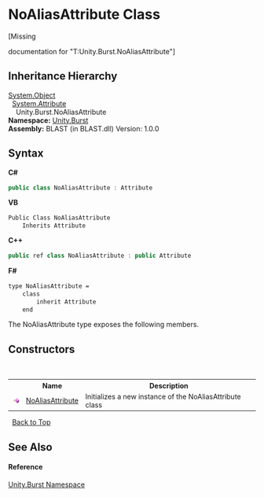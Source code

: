 # NoAliasAttribute Class
 

\[Missing <summary> documentation for "T:Unity.Burst.NoAliasAttribute"\]


## Inheritance Hierarchy
<a href="https://docs.microsoft.com/dotnet/api/system.object" target="_blank" rel="noopener noreferrer">System.Object</a><br />&nbsp;&nbsp;<a href="https://docs.microsoft.com/dotnet/api/system.attribute" target="_blank" rel="noopener noreferrer">System.Attribute</a><br />&nbsp;&nbsp;&nbsp;&nbsp;Unity.Burst.NoAliasAttribute<br />
**Namespace:**&nbsp;<a href="5a6f45ad-2919-b11a-42a7-d65af235ae07">Unity.Burst</a><br />**Assembly:**&nbsp;BLAST (in BLAST.dll) Version: 1.0.0

## Syntax

**C#**<br />
``` C#
public class NoAliasAttribute : Attribute
```

**VB**<br />
``` VB
Public Class NoAliasAttribute
	Inherits Attribute
```

**C++**<br />
``` C++
public ref class NoAliasAttribute : public Attribute
```

**F#**<br />
``` F#
type NoAliasAttribute =  
    class
        inherit Attribute
    end
```

The NoAliasAttribute type exposes the following members.


## Constructors
&nbsp;<table><tr><th></th><th>Name</th><th>Description</th></tr><tr><td>![Public method](media/pubmethod.gif "Public method")</td><td><a href="c736b4e4-ad32-c46b-2c26-9088a7450de3">NoAliasAttribute</a></td><td>
Initializes a new instance of the NoAliasAttribute class</td></tr></table>&nbsp;
<a href="#noaliasattribute-class">Back to Top</a>

## See Also


#### Reference
<a href="5a6f45ad-2919-b11a-42a7-d65af235ae07">Unity.Burst Namespace</a><br />